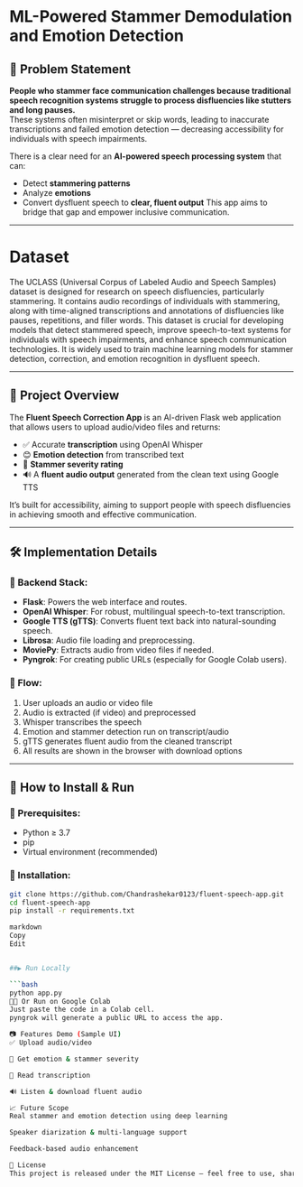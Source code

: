 # ML-Powered Stammer Demodulation and Emotion Detection


## 🚩 Problem Statement

**People who stammer face communication challenges because traditional speech recognition systems struggle to process disfluencies like stutters and long pauses.**  
These systems often misinterpret or skip words, leading to inaccurate transcriptions and failed emotion detection — decreasing accessibility for individuals with speech impairments.

There is a clear need for an **AI-powered speech processing system** that can:
- Detect **stammering patterns**
- Analyze **emotions**
- Convert dysfluent speech to **clear, fluent output**
This app aims to bridge that gap and empower inclusive communication.

---
# Dataset
The UCLASS (Universal Corpus of Labeled Audio and Speech Samples) dataset is designed for research on speech disfluencies, particularly stammering. It contains audio recordings of individuals with stammering, along with time-aligned transcriptions and annotations of disfluencies like pauses, repetitions, and filler words. This dataset is crucial for developing models that detect stammered speech, improve speech-to-text systems for individuals with speech impairments, and enhance speech communication technologies. It is widely used to train machine learning models for stammer detection, correction, and emotion recognition in dysfluent speech.

---

## 📌 Project Overview

The **Fluent Speech Correction App** is an AI-driven Flask web application that allows users to upload audio/video files and returns:
- ✅ Accurate **transcription** using OpenAI Whisper
- 😊 **Emotion detection** from transcribed text
- 🧠 **Stammer severity rating**
- 🔊 A **fluent audio output** generated from the clean text using Google TTS

It’s built for accessibility, aiming to support people with speech disfluencies in achieving smooth and effective communication.

---

## 🛠️ Implementation Details

### 🔧 Backend Stack:
- **Flask**: Powers the web interface and routes.
- **OpenAI Whisper**: For robust, multilingual speech-to-text transcription.
- **Google TTS (gTTS)**: Converts fluent text back into natural-sounding speech.
- **Librosa**: Audio file loading and preprocessing.
- **MoviePy**: Extracts audio from video files if needed.
- **Pyngrok**: For creating public URLs (especially for Google Colab users).

### 📂 Flow:
1. User uploads an audio or video file
2. Audio is extracted (if video) and preprocessed
3. Whisper transcribes the speech
4. Emotion and stammer detection run on transcript/audio
5. gTTS generates fluent audio from the cleaned transcript
6. All results are shown in the browser with download options

---

## 🚀 How to Install & Run

### 🔧 Prerequisites:
- Python ≥ 3.7
- pip
- Virtual environment (recommended)

### 🧪 Installation:
```bash
git clone https://github.com/Chandrashekar0123/fluent-speech-app.git
cd fluent-speech-app
pip install -r requirements.txt

markdown
Copy
Edit


##▶️ Run Locally

```bash
python app.py
🧑‍💻 Or Run on Google Colab
Just paste the code in a Colab cell.
pyngrok will generate a public URL to access the app.

📷 Features Demo (Sample UI)
✅ Upload audio/video

🧠 Get emotion & stammer severity

📃 Read transcription

🔊 Listen & download fluent audio

📈 Future Scope
Real stammer and emotion detection using deep learning

Speaker diarization & multi-language support

Feedback-based audio enhancement

🧾 License
This project is released under the MIT License — feel free to use, share, and build upon it.
